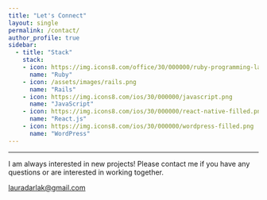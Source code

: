 ```yaml
---
title: "Let's Connect"
layout: single
permalink: /contact/
author_profile: true
sidebar:
  - title: "Stack"
    stack:
    - icon: https://img.icons8.com/office/30/000000/ruby-programming-language.png
      name: "Ruby"
    - icon: /assets/images/rails.png
      name: "Rails"
    - icon: https://img.icons8.com/ios/30/000000/javascript.png
      name: "JavaScript"
    - icon: https://img.icons8.com/ios/30/000000/react-native-filled.png
      name: "React.js"
    - icon: https://img.icons8.com/ios/30/000000/wordpress-filled.png
      name: "WordPress"
---
```

***
I am always interested in new projects! Please contact me if you have any questions or are interested in working together.

[lauradarlak@gmail.com](mailto:lauradarlak@gmail.com?Subject=Hello)
